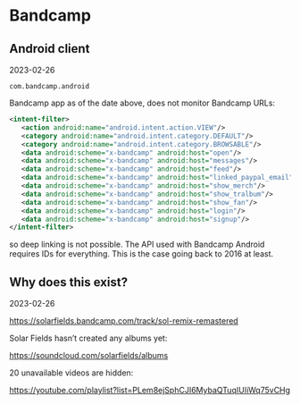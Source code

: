 # Bandcamp

## Android client

2023-02-26

~~~
com.bandcamp.android
~~~

Bandcamp app as of the date above, does not monitor Bandcamp URLs:

~~~xml
<intent-filter>
   <action android:name="android.intent.action.VIEW"/>
   <category android:name="android.intent.category.DEFAULT"/>
   <category android:name="android.intent.category.BROWSABLE"/>
   <data android:scheme="x-bandcamp" android:host="open"/>
   <data android:scheme="x-bandcamp" android:host="messages"/>
   <data android:scheme="x-bandcamp" android:host="feed"/>
   <data android:scheme="x-bandcamp" android:host="linked_paypal_email"/>
   <data android:scheme="x-bandcamp" android:host="show_merch"/>
   <data android:scheme="x-bandcamp" android:host="show_tralbum"/>
   <data android:scheme="x-bandcamp" android:host="show_fan"/>
   <data android:scheme="x-bandcamp" android:host="login"/>
   <data android:scheme="x-bandcamp" android:host="signup"/>
</intent-filter>
~~~

so deep linking is not possible. The API used with Bandcamp Android requires
IDs for everything. This is the case going back to 2016 at least.

## Why does this exist?

2023-02-26

https://solarfields.bandcamp.com/track/sol-remix-remastered

Solar Fields hasn’t created any albums yet:

https://soundcloud.com/solarfields/albums

20 unavailable videos are hidden:

https://youtube.com/playlist?list=PLem8ejSphCJI6MybaQTuqIUIiWq75vCHg
